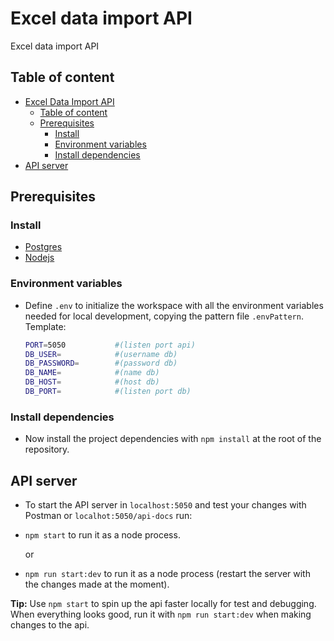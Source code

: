 # Excel data import API

Excel data import API

## Table of content

- [Excel Data Import API](#excel-data-import-api)
  - [Table of content](#table-of-content)
  - [Prerequisites](#prerequisites)
    - [Install](#install)
    - [Environment variables](#environment-variables)
    - [Install dependencies](#install-dependencies)
- [API server](#api-server)

## Prerequisites

### Install

- [Postgres](https://www.postgresql.org/download/)
- [Nodejs](https://nodejs.org/es/download/)


### Environment variables

- Define `.env` to initialize the workspace with all the environment variables needed for local development, copying the pattern file `.envPattern`.
    Template:

    ```bash
    PORT=5050           #(listen port api)
    DB_USER=            #(username db)
    DB_PASSWORD=        #(password db)
    DB_NAME=            #(name db)
    DB_HOST=            #(host db)
    DB_PORT=            #(listen port db)
    ```

### Install dependencies
-  Now install the project dependencies with `npm install` at the root of the repository.


## API server


- To start the API server in `localhost:5050` and test your changes with Postman or `localhot:5050/api-docs`
run:

- `npm start`  to run it as a node process.

  or

- `npm run start:dev` to run it as a node process (restart the server with the changes made at the moment).

**Tip:** Use `npm start` to spin up the api faster locally for test and debugging. When everything looks good,
run it with `npm run start:dev` when making changes to the api.


